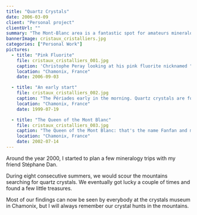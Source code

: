 ```yaml
---
title: "Quartz Crystals"
date: 2006-03-09
client: "Personal project"
clientUrl: ""
summary: "The Mont-Blanc area is a fantastic spot for amateurs mineralogists like myself. Ever since I was a kid, I have enjoyed those quartz hunts in the mountains"
bannerImage: cristaux_cristalliers.jpg
categories: ["Personal Work"]
pictures:
  - title: "Pink Fluorite"
    file: cristaux_cristalliers_001.jpg
    caption: 'Christophe Peray looking at his pink fluorite nicknamed "Laurent". Probably one of the nicest cristal found in France. It is currently exposed in the Natural History Museum in Paris.'
    location: "Chamonix, France"
    date: 2006-09-03

  - title: "An early start"
    file: cristaux_cristalliers_002.jpg
    caption: "The Périades early in the morning. Quartz crystals are found at high altitude and you generally want to be ready as soon as the day begins, so you generally spend the night up there."
    location: "Chamonix, France"
    date: 1999-07-19

  - title: "The Queen of the Mont Blanc"
    file: cristaux_cristalliers_003.jpg
    caption: "The Queen of the Mont Blanc: that's the name Fanfan and myself gave to that massive pink fluorite crystal. 3,7kg and 19 cm of beauty that everybody can now see in the Crystal Museum of Chamonix."
    location: "Chamonix, France"
    date: 2002-07-14
---
```


Around the year 2000, I started to plan a few mineralogy trips with my friend Stéphane Dan.

During eight consecutive summers, we would scour the mountains searching for quartz crystals. We eventually got lucky a couple of times and found a few little treasures.

Most of our findings can now be seen by everybody at the crystals museum in Chamonix, but I will always remember our crystal hunts in the mountains.
